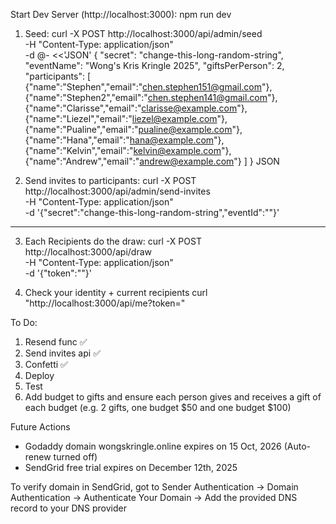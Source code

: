Start Dev Server (http://localhost:3000):
npm run dev

1. Seed:
curl -X POST http://localhost:3000/api/admin/seed \
  -H "Content-Type: application/json" \
  -d @- <<'JSON'
{
  "secret": "change-this-long-random-string",
  "eventName": "Wong's Kris Kringle 2025",
  "giftsPerPerson": 2,
  "participants": [
    {"name":"Stephen","email":"chen.stephen151@gmail.com"},
    {"name":"Stephen2","email":"chen.stephen141@gmail.com"},
    {"name":"Clarisse","email":"clarisse@example.com"},
    {"name":"Liezel","email":"liezel@example.com"},
    {"name":"Pualine","email":"pualine@example.com"},
    {"name":"Hana","email":"hana@example.com"},
    {"name":"Kelvin","email":"kelvin@example.com"},
    {"name":"Andrew","email":"andrew@example.com"}
  ]
}
JSON

2. Send invites to participants:
curl -X POST http://localhost:3000/api/admin/send-invites \
  -H "Content-Type: application/json" \
  -d '{"secret":"change-this-long-random-string","eventId":"<optional-event-id>"}'
_______________________________________________________________________________________

3. Each Recipients do the draw:
curl -X POST http://localhost:3000/api/draw \
  -H "Content-Type: application/json" \
  -d '{"token":"<paste-one-token>"}'

4. Check your identity + current recipients
curl "http://localhost:3000/api/me?token=<paste-one-token>"


To Do:
1. Resend func ✅
2. Send invites api ✅
3. Confetti ✅
4. Deploy
5. Test
6. Add budget to gifts and ensure each person gives and receives a gift of each budget (e.g. 2 gifts, one budget $50 and one budget $100)

Future Actions
- Godaddy domain wongskringle.online expires on 15 Oct, 2026 (Auto-renew turned off)
- SendGrid free trial expires on December 12th, 2025

To verify domain in SendGrid, got to Sender Authentication -> Domain Authentication -> Authenticate Your Domain -> Add the provided DNS record to your DNS provider